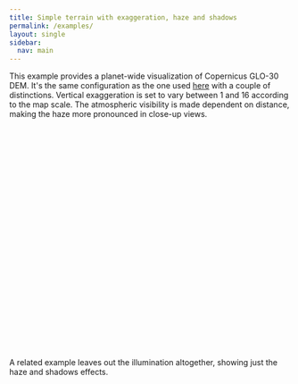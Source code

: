 ```yaml
---
title: Simple terrain with exaggeration, haze and shadows
permalink: /examples/
layout: single
sidebar:
  nav: main   
---
```



This example provides a planet-wide visualization of Copernicus GLO-30 DEM. It's 
the same configuration as the one used [here](/#quickstart) with a couple of 
distinctions. Vertical exaggeration is set to vary between 1 and 16 according 
to the map scale. The atmospheric visibility is made dependent on 
distance, making the haze more pronounced in close-up views.  

<div id="map" style="height:400px"></div>
<script type="module">
import { map as createMap } from '{{ site.cartolina_js.esm_library }}';

let map = createMap({
    container: 'map',
    style: '/assets/styles/01-simple.json',
    position: ['obj', -123, 47, 'fix', 609.68, 138.46, -4.67, 0, 46453, 25],
    options: {
	    controlFullscreen: true
    }
  });
  
</script>

<p/>
A related example leaves out the illumination altogether, showing just the haze 
and shadows effects.
  
<div id="map2" style="height:400px"></div>
<script type="module">
//import { map as createMap } from '{{ site.cartolina_js.esm_library }}';

let map2 = createMap({
    container: 'map2',
    style: '/assets/styles/01a-simple.json',
    position: ['obj', -123, 47, 'fix', 609.68, 138.46, -4.67, 0, 46453, 25], 
    options: {
	    controlFullscreen: true
    }
  });
  
</script>

